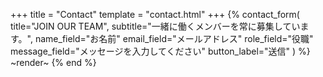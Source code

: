 +++
title = "Contact"
template = "contact.html"
+++
{% contact_form(
  title="JOIN OUR TEAM",
  subtitle="一緒に働くメンバーを常に募集しています。",
  name_field="お名前"
  email_field="メールアドレス"
  role_field="役職"
  message_field="メッセージを入力してください"
  button_label="送信"
) %}
~render~
{% end %}

